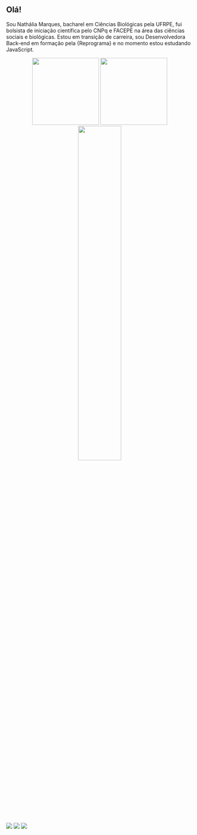 ## Olá!
  
Sou Nathália Marques, bacharel em Ciências Biológicas pela UFRPE, fui bolsista de iniciação científica pelo CNPq e FACEPE na área das ciências sociais e biológicas. Estou em transição de carreira, sou Desenvolvedora Back-end em formação pela {Reprograma} e no momento estou estudando JavaScript.



<div align="center">
  <img height="180em" src="https://github-readme-stats.vercel.app/api?username=nathaalua&show_icons=true&theme=dark&include_all_commits=true&count_private=true"/>
  <img height="180em" src="https://github-readme-stats.vercel.app/api/top-langs/?username=nathaalua&layout=compact&langs_count=7&theme=dark"/>
  <img width="48%" src="link">
</div>


<div> 
  <a href="https://www.linkedin.com/in/nathalia-marques-b0926a211/" target="_blank"><img src="https://img.shields.io/badge/-LinkedIn-%230077B5?style=for-the-badge&logo=linkedin&logoColor=white" target="_blank"></a> 
  <a href="https://instagram.com/nathaalua" target="_blank"><img src="https://img.shields.io/badge/-Instagram-%23E4405F?style=for-the-badge&logo=instagram&logoColor=white" target="_blank"></a>
  <a href = "mailto:nmarques2107@gmail.com"><img src="https://img.shields.io/badge/-Gmail-%23333?style=for-the-badge&logo=gmail&logoColor=white" target="_blank"></a>
 
 
</div>


